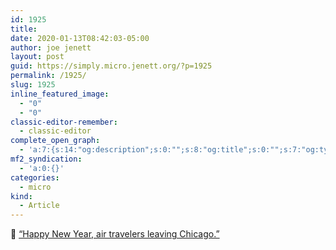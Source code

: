 ```yaml
---
id: 1925
title: 
date: 2020-01-13T08:42:03-05:00
author: joe jenett
layout: post
guid: https://simply.micro.jenett.org/?p=1925
permalink: /1925/
slug: 1925
inline_featured_image:
  - "0"
  - "0"
classic-editor-remember:
  - classic-editor
complete_open_graph:
  - 'a:7:{s:14:"og:description";s:0:"";s:8:"og:title";s:0:"";s:7:"og:type";s:0:"";s:12:"twitter:card";s:7:"summary";s:15:"twitter:creator";s:0:"";s:19:"twitter:description";s:0:"";s:8:"og:image";s:0:"";}'
mf2_syndication:
  - 'a:0:{}'
categories:
  - micro
kind:
  - Article
---
```

🤭 [“Happy New Year, air travelers leaving Chicago.”](https://www.garciabuxton.com/2020/01/13/happy-new-year.html)